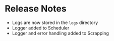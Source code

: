 # Release Notes

- Logs are now stored in the `logs` directory
- Logger added to Scheduler
- Logger and error handling added to Scrapping 